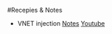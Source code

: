 #Recepies & Notes
- VNET injection [Notes](https://github.com/ZosBHAI/databricks_cookbook/blob/main/azure_infra_impl/vnet_injection.md) [Youtube](https://youtu.be/efq0Rh_PivA?si=ig-1WUbCAVe2Fov-)
